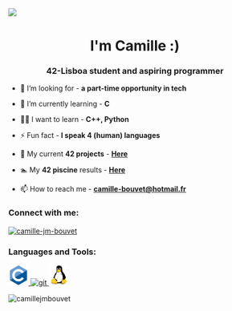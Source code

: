 <img src="[https://i.ibb.co/fSd8QzX/Teal-Grey-Blue-Trendy-Retro-Digitalism-Creative-Presentation-1.jpg]">
<h1 align="center">I'm Camille :)</h1>
<h3 align="center">42-Lisboa student and aspiring programmer</h3>

- 🔭 I’m looking for - **a part-time opportunity in tech**

- 🌱 I’m currently learning - **C**

- 👨‍💻 I want to learn - **C++, Python**

- ⚡ Fun fact - **I speak 4 (human) languages**

- 📄 My current **42 projects** - [**Here**](https://github.com/CamilleJMBouvet/Common-Core-42-Lisboa)
- 🏊 My **42 piscine** results - 
<a href="https://github.com/CamilleJMBouvet/Piscine-42-Lisboa/blob/main/README.md">**Here**</a>
-  📫 How to reach me - **camille-bouvet@hotmail.fr**

<h3 align="left">Connect with me:</h3>
<p align="left">
<a href="https://linkedin.com/in/camille-jm-bouvet" target="blank"><img align="center" src="https://raw.githubusercontent.com/rahuldkjain/github-profile-readme-generator/master/src/images/icons/Social/linked-in-alt.svg" alt="camille-jm-bouvet" height="30" width="40" /></a>
</p>

<h3 align="left">Languages and Tools:</h3>
<p align="left"> <a href="https://www.cprogramming.com/" target="_blank" rel="noreferrer"> <img src="https://raw.githubusercontent.com/devicons/devicon/master/icons/c/c-original.svg" alt="c" width="40" height="40"/> </a> <a href="https://git-scm.com/" target="_blank" rel="noreferrer"> <img src="https://www.vectorlogo.zone/logos/git-scm/git-scm-icon.svg" alt="git" width="40" height="40"/> </a> <a href="https://www.linux.org/" target="_blank" rel="noreferrer"> <img src="https://raw.githubusercontent.com/devicons/devicon/master/icons/linux/linux-original.svg" alt="linux" width="40" height="40"/> </a> </p>

<p><img align="center" src="https://github-readme-streak-stats.herokuapp.com/?user=camillejmbouvet&" alt="camillejmbouvet" /></p>
